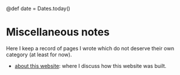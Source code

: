 @def date = Dates.today()

# Miscellaneous notes

Here I keep a record of pages I wrote which do not deserve their own category (at least for now).

* [about this website](/pub/misc/about-website.html): where I discuss how this website was built.

<!--
## Travels

TODO: think about a format for this. Probably best to stick to the actual useful stuff rather than a blog-style thing. Maybe add small intro saying these are mostly a list of tips that may be useful

* *short notes of a trip to Iran*

* *short notes of a trip to Colombia*
    - money in Colombia (no credit card, at least not often, withdrawing cash is a bit annoying but probably best not carrying a ton of notes with you)
    - haggling (people mostly honest, this is true even with taxi drivers surprisingly, though bear in mind that in some places there's a fixed price (best to ask locals for a ballpark) whereas in others (such as Cali, Medellin) people put the taximetro, and if they forget you can remind them at the start and they'll do it without problem)
    - speaking (people very easy to talk to, but speak in spanish! even if it's horrible people will enthusiastically start talking to you, you won't get far with english), people are extremely friendly and welcoming, so don't hesitate engaging the conversation, you'll get a lot from those even if your spanish is basic, we definitely did!
    - malaria? depends on the country you're from, we took it, some people didn't
    - ciudad perdida, great walk, fantastic view, unfortunately everything is done in groups, this can be annoying because even if the group you join is small you will see other groups while walking (especially if you walk faster/slower than your group). This can be a bit annoying as there's a bit of a feeling of a "human train" going up/down the sierra nevada. Still, it's good fun and we'd recommend doing it. It's quite easy if you're in a reasonable state of fitness so 4 days is more than enough to do it. In fact you could do it in 2 days of hard walking but that just wouldn't work with the organisation of the tours there (and I don't believe you can do the walk without a tour). We did Wiwa tour and were happy with it, I'm not sure if there's a huge differentiation factor apart from the fact that our tour guide was indigenous, friendly, and full of interesting information. That being said from what we could see, other tours were similar in size and format.
    - security? ask locals, we didn't feel unsafe anywhere apart from on a hill in Cali where we weren't supposed to go (we climbed the wrong one) but even there nothing happened, and we were just cautious because there were few people around
    - cycling, loads of fun, polluted, hard to get by a road bike, possible to rent MTB but can be of crappy conditions
    - taxi in Cartagena: everything is fixed price (ask before you enter the taxi to check if they're trying to rip you off, doesn't happen much in colombia but if it does, it likely will be in cartaghena which is plagued with clueless tourists, I think ~6000 for inner-city trips, uber is pretty cheap too, technically it doesn't work but...)
    - uber in Colombia, works well, though not necessarily cheaper than taxi, also illegal so from the airport I'd suggest just getting a taxi
    - food in Colombia, we like to eat in random local places the locals seem to go to but doing so we were usually quite disappointed. The best food we've had in Colombia was in Cartagena in a fusion Lebanese-Carribean restaurant but definitely not really the kind of stuff locals go to. Pizza is probably the next best thing. Otherwise, be ready for unimpressive food, especially if you're vegetarian (and even if you aren't). Eggs and rice is probably the best thing you'll eat over there :-) (yes it's that bad). That being said, the fruits are absolutely mind blowing. So gorge yourself on fresh fruits, quench your thirst with fresh fruit juice, eat fresh fruit gelato in Cali etc etc. It will never disappoint. You may also eat fruits you have never seen in your life (we did), just give it a shot, it's usually very good.  
* *short notes of a (short) trip to Chile*
    - speaking, spanish, though watch out, even if you speak decent spanish you may really struggle to understand what people try to tell you (especially in taxis), ask people to slow down and apologise, it doesn't always work though ...
    - atacama: do rent a car, everything is far, being stuck in a minibus with a group where people get told when to get off and when to get back on would completely change your experience of what the atacama is about: a big desert with no one around, calmness, desolation, superb. Spend at least 4 full days there.
    - food in Chile: we may have gotten particularly unlucky with the food but we were really not impressed anywhere we went which is unfortunate but gets kind of funny after a while. If you're a bit of a foodie, consider doing your research or being thoroughly disappointed. This is in SPDA just as much as in Santiago and Valparaiso.
    - uber in santiago: very easy although illegal. Would recommend for traveling around santiago or TO the airport, would NOT recommend to go FROM the airport as it's quite hairy to know exactly where the uber wants to pick you up (since they want to avoid the police)
    - santiago airport to valparaiso: ask for the bus to people, it's super easy, you have to change after 20 minutes in a suburb of santiago and from there take a bus to valparaiso which is cheap and comfortable
    - valparaiso: very nice, well worth walking idly, to get a feel for the city's soul, lots of graffiti on the wall, some very interesting, going up to see the nice view on the city in the evening is an absolute must
* *short notes of a (short) trip to Sri Lanka*
    - don't withdraw too much money, everything is super cheap especially if you stay off the beaten  touristic track: do go in the country side, it's absolutely stunning, lush and fun, I would recommend trying to get bikes (MTB) through your hosts, 10 USD a day should be about right to get decent, serviced MTB, more and you're getting ripped off.
    - tuk tuk within Kandy (10 min trip) <= 200 RS
    - bus from Airport to Kandy (3h) <= 200 RS per person (epic ride, ideally befriend your neighbour to know where to get off)
    - clothes you can buy in local market <= 500 RS per piece (yes really, haggle!)
    - hand sanitizer in a pharmacy <= 250 RS
    - tea in a tea factory <= 1000 RS for 250g of top quality loose leaf black tea,
    - SIM card at the airport, 3Go of data (very convenient) we paid 10USD in the airport, could probably have paid less outside but didn't want the hassle
-->
